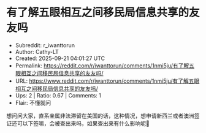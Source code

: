 # 有了解五眼相互之间移民局信息共享的友友吗

- Subreddit: r_iwanttorun
- Author: Cathy-LT
- Created: 2025-09-21 04:01:27 UTC
- Permalink: https://reddit.com/r/iwanttorun/comments/1nmi5ju/有了解五眼相互之间移民局信息共享的友友吗/
- URL: https://www.reddit.com/r/iwanttorun/comments/1nmi5ju/有了解五眼相互之间移民局信息共享的友友吗/
- Ups: 2 | Ratio: 0.67 | Comments: 1
- Flair: 不懂就问


想问问大家，直系亲属非法滞留在美国的话，这种情况，想申请新西兰或者澳洲签证还可以下签嘛，会被查出来吗，如果查出来有什么影响呢🥲

